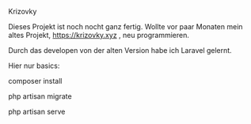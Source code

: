 Krizovky 

Dieses Projekt ist noch nocht ganz fertig. Wollte vor paar Monaten mein altes Projekt, https://krizovky.xyz , neu programmieren. 

Durch das developen von der alten Version habe ich Laravel gelernt.

Hier nur basics:

composer install

php artisan migrate

php artisan serve
